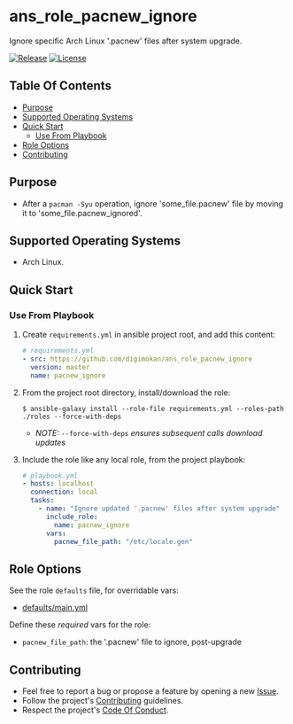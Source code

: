 # ans_role_pacnew_ignore

Ignore specific Arch Linux '.pacnew' files after system upgrade.

[![Release](https://img.shields.io/github/release/digimokan/ans_role_pacnew_ignore.svg?label=release)](https://github.com/digimokan/ans_role_pacnew_ignore/releases/latest "Latest Release Notes")
[![License](https://img.shields.io/badge/license-MIT-blue.svg?label=license)](LICENSE.md "Project License")

## Table Of Contents

* [Purpose](#purpose)
* [Supported Operating Systems](#supported-operating-systems)
* [Quick Start](#quick-start)
    * [Use From Playbook](#use-from-playbook)
* [Role Options](#role-options)
* [Contributing](#contributing)

## Purpose

* After a `pacman -Syu` operation, ignore 'some_file.pacnew' file
  by moving it to 'some_file.pacnew_ignored'.

## Supported Operating Systems

* Arch Linux.

## Quick Start

### Use From Playbook

1. Create `requirements.yml` in ansible project root, and add this content:

   ```yaml
   # requirements.yml
   - src: https://github.com/digimokan/ans_role_pacnew_ignore
     version: master
     name: pacnew_ignore
   ```

2. From the project root directory, install/download the role:

   ```shell
   $ ansible-galaxy install --role-file requirements.yml --roles-path ./roles --force-with-deps
   ```

   * _NOTE:_ `--force-with-deps` _ensures subsequent calls download updates_

3. Include the role like any local role, from the project playbook:

   ```yaml
   # playbook.yml
   - hosts: localhost
     connection: local
     tasks:
       - name: "Ignore updated '.pacnew' files after system upgrade"
         include_role:
           name: pacnew_ignore
         vars:
           pacnew_file_path: "/etc/locale.gen"
   ```

## Role Options

See the role `defaults` file, for overridable vars:

  * [defaults/main.yml](../defaults/main.yml)

Define these _required_ vars for the role:

  * `pacnew_file_path`: the '.pacnew' file to ignore, post-upgrade

## Contributing

* Feel free to report a bug or propose a feature by opening a new
  [Issue](https://github.com/digimokan/ans_role_pacnew_ignore/issues).
* Follow the project's [Contributing](CONTRIBUTING.md) guidelines.
* Respect the project's [Code Of Conduct](CODE_OF_CONDUCT.md).

